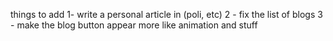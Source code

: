 things to add
1- write a personal article in (poli, etc)
2 - fix the list of blogs 
3 - make the blog button appear more like animation and stuff
